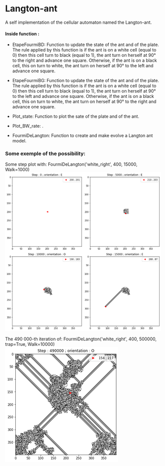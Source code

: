 # Langton-ant
A self implementation of the cellular automaton named the Langton-ant.

#### Inside function :

 * EtapeFourmiBD: Function to update the state of the ant and of the plate. The rule applied by this function is if the ant is on a white cell (equal	to 0) then this cell turn to black (equal to 1), the ant turn on herself 	at 90° to the right and advance one square. Otherwise, if the ant is on a black cell, this on turn to white, the ant turn on herself at 90° to the left and advance one square.
 
 * EtapeFourmiBG: Function to update the state of the ant and of the plate.	The rule applied by this function is if the ant is on a white cell (equal	to 0) then this cell turn to black (equal to 1), the ant turn on herself	at 90° to the left and advance one square. Otherwise, if the ant is on a	black cell, this on turn to white, the ant turn on herself at 90° to the right and advance one square.
 
 * Plot_state: Function to plot the sate of the plate and of the ant.
 
 * Plot_BW_rate: .
 
 * FourmiDeLangton: Function to create and make evolve a Langton ant model.
 
 ### Some exemple of the possibility:
 
 Some step plot with: FourmiDeLangton('white_right', 400, 15000, Walk=1000)
 ![image0](SimpleLangtonAnt.png)
 
 The 490 000-th iteration of: FourmiDeLangton('white_right', 400, 500000, trap=True, Walk=10000)
 ![image1](TrappedLangtonAnt.png)
